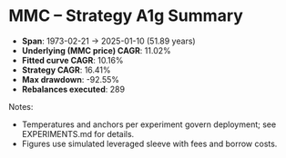 # MMC – Strategy A1g Summary

- **Span**: 1973-02-21 → 2025-01-10 (51.89 years)
- **Underlying (MMC price) CAGR**: 11.02%
- **Fitted curve CAGR**: 10.16%
- **Strategy CAGR**: 16.41%
- **Max drawdown**: -92.55%
- **Rebalances executed**: 289

Notes:

- Temperatures and anchors per experiment govern deployment; see EXPERIMENTS.md for details.
- Figures use simulated leveraged sleeve with fees and borrow costs.
